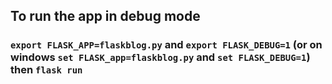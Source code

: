 ## To run the app in debug mode

### `export FLASK_APP=flaskblog.py` and `export FLASK_DEBUG=1` (or on windows `set FLASK_app=flaskblog.py` and `set FLASK_DEBUG=1`) then `flask run`